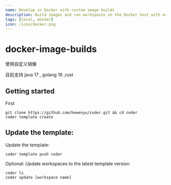 ```yaml
---
name: Develop in Docker with custom image builds
description: Build images and run workspaces on the Docker host with no image registry required
tags: [local, docker]
icon: /icon/docker.png
---
```


# docker-image-builds

使用自定义镜像

目前支持 java 17 , golang 19 ,rust

## Getting started

First

```console
git clone https://github.com/hewenyu/coder.git && cd coder
coder template create
```

## Update the template:


Update the template:

```console
coder template push coder
```

Optional: Update workspaces to the latest template version

```console
coder ls
coder update [workspace name]
```

